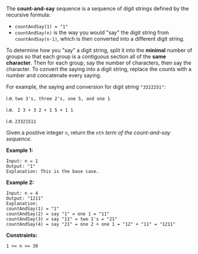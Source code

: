 The **count-and-say** sequence is a sequence of digit strings defined by the recursive formula:

- ```countAndSay(1) = "1"```
- ```countAndSay(n)``` is the way you would "say" the digit string from ```countAndSay(n-1)```, which is then converted into a different digit string.

To determine how you "say" a digit string, split it into the **minimal** number of groups so that each group is a contiguous section all of the **same character**. Then for each group, say the number of characters, then say the character. To convert the saying into a digit string, replace the counts with a number and concatenate every saying.

For example, the saying and conversion for digit string ```"3322251"```:

i.e. ```two 3's, three 2's, one 5, and one 1```

i.e. ``` 2 3 + 3 2 + 1 5 + 1 1```

i.e. ```23321511```

Given a positive integer ```n```, return the ```nth``` *term of the count-and-say sequence*.

**Example 1:**
```
Input: n = 1
Output: "1"
Explanation: This is the base case.
```

**Example 2:**
```
Input: n = 4
Output: "1211"
Explanation:
countAndSay(1) = "1"
countAndSay(2) = say "1" = one 1 = "11"
countAndSay(3) = say "11" = two 1's = "21"
countAndSay(4) = say "21" = one 2 + one 1 = "12" + "11" = "1211"
```

**Constraints:**

```1 <= n <= 30```
